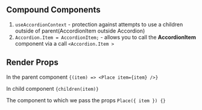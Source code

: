 ## Compound Components
1. `useAccordionContext` - protection against attempts to use a children outside of parent(AccordionItem outside Accordion)
1. `Accordion.Item = AccordionItem;` - allows you to call the **AccordionItem** component via a call `<Accordion.Item >`

## Render Props
In the parent component
`{(item) => <Place item={item} />}`

In child component
`{children(item)}`

The component to which we pass the props
`Place({ item }) {}`
